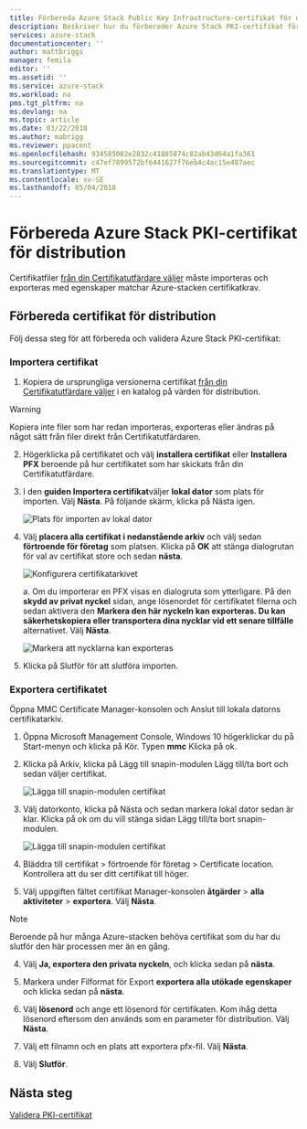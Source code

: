 ```yaml
---
title: Förbereda Azure Stack Public Key Infrastructure-certifikat för distribution av Azure-stacken integrerat system | Microsoft Docs
description: Beskriver hur du förbereder Azure Stack PKI-certifikat för Azure-stacken integrerat system.
services: azure-stack
documentationcenter: ''
author: mattbriggs
manager: femila
editor: ''
ms.assetid: ''
ms.service: azure-stack
ms.workload: na
pms.tgt_pltfrm: na
ms.devlang: na
ms.topic: article
ms.date: 03/22/2018
ms.author: mabrigg
ms.reviewer: ppacent
ms.openlocfilehash: 934585082e2832c41885874c82ab43d64a1fa361
ms.sourcegitcommit: c47ef7899572bf6441627f76eb4c4ac15e487aec
ms.translationtype: MT
ms.contentlocale: sv-SE
ms.lasthandoff: 05/04/2018
---
```

# <a name="prepare-azure-stack-pki-certificates-for-deployment"></a>Förbereda Azure Stack PKI-certifikat för distribution
Certifikatfiler [från din Certifikatutfärdare väljer](azure-stack-get-pki-certs.md) måste importeras och exporteras med egenskaper matchar Azure-stacken certifikatkrav.


## <a name="prepare-certificates-for-deployment"></a>Förbereda certifikat för distribution
Följ dessa steg för att förbereda och validera Azure Stack PKI-certifikat: 

### <a name="import-the-certificate"></a>Importera certifikat

1.  Kopiera de ursprungliga versionerna certifikat [från din Certifikatutfärdare väljer](azure-stack-get-pki-certs.md) i en katalog på värden för distribution. 
  > [!WARNING]
  > Kopiera inte filer som har redan importeras, exporteras eller ändras på något sätt från filer direkt från Certifikatutfärdaren.

2.  Högerklicka på certifikatet och välj **installera certifikat** eller **Installera PFX** beroende på hur certifikatet som har skickats från din Certifikatutfärdare.

3. I den **guiden Importera certifikat**väljer **lokal dator** som plats för importen. Välj **Nästa**. På följande skärm, klicka på Nästa igen.

    ![Plats för importen av lokal dator](.\media\prepare-pki-certs\1.png)

4.  Välj **placera alla certifikat i nedanstående arkiv** och välj sedan **förtroende för företag** som platsen. Klicka på **OK** att stänga dialogrutan för val av certifikat store och sedan **nästa**.

    ![Konfigurera certifikatarkivet](.\media\prepare-pki-certs\3.png)

    a. Om du importerar en PFX visas en dialogruta som ytterligare. På den **skydd av privat nyckel** sidan, ange lösenordet för certifikatet filerna och sedan aktivera den **Markera den här nyckeln kan exporteras. Du kan säkerhetskopiera eller transportera dina nycklar vid ett senare tillfälle** alternativet. Välj **Nästa**.

    ![Markera att nycklarna kan exporteras](.\media\prepare-pki-certs\2.png)

5. Klicka på Slutför för att slutföra importen.

### <a name="export-the-certificate"></a>Exportera certifikatet

Öppna MMC Certificate Manager-konsolen och Anslut till lokala datorns certifikatarkiv.

1. Öppna Microsoft Management Console, Windows 10 högerklickar du på Start-menyn och klicka på Kör. Typen **mmc** Klicka på ok.

2. Klicka på Arkiv, klicka på Lägg till snapin-modulen Lägg till/ta bort och sedan väljer certifikat.

    ![Lägga till snapin-modulen certifikat](.\media\prepare-pki-certs\mmc-2.png)
 
3. Välj datorkonto, klicka på Nästa och sedan markera lokal dator sedan är klar. Klicka på ok om du vill stänga sidan Lägg till/ta bort snapin-modulen.

    ![Lägga till snapin-modulen certifikat](.\media\prepare-pki-certs\mmc-3.png)

4. Bläddra till certifikat > förtroende för företag > Certificate location. Kontrollera att du ser ditt certifikat till höger.

5. Välj uppgiften fältet certifikat Manager-konsolen **åtgärder** > **alla aktiviteter** > **exportera**. Välj **Nästa**.

  > [!NOTE]
  > Beroende på hur många Azure-stacken behöva certifikat som du har du slutför den här processen mer än en gång.

4. Välj **Ja, exportera den privata nyckeln**, och klicka sedan på **nästa**.

5. Markera under Filformat för Export **exportera alla utökade egenskaper** och klicka sedan på **nästa**.

6. Välj **lösenord** och ange ett lösenord för certifikaten. Kom ihåg detta lösenord eftersom den används som en parameter för distribution. Välj **Nästa**.

7. Välj ett filnamn och en plats att exportera pfx-fil. Välj **Nästa**.

8. Välj **Slutför**.

## <a name="next-steps"></a>Nästa steg
[Validera PKI-certifikat](azure-stack-validate-pki-certs.md)